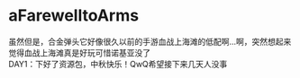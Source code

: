 # aFarewelltoArms

虽然但是，合金弹头它好像很久以前的手游血战上海滩的低配啊...啊，突然想起来觉得血战上海滩真是好玩可惜诺基亚没了  
DAY1：下好了资源包，中秋快乐！QwQ希望接下来几天人没事